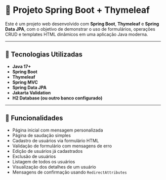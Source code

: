 # 📘 Projeto Spring Boot + Thymeleaf

Este é um projeto web desenvolvido com **Spring Boot**, **Thymeleaf** e **Spring Data JPA**, com o objetivo de demonstrar o uso de formulários, operações CRUD e templates HTML dinâmicos em uma aplicação Java moderna.

---

## 🚀 Tecnologias Utilizadas

- **Java 17+**
- **Spring Boot**
- **Thymeleaf**
- **Spring MVC**
- **Spring Data JPA**
- **Jakarta Validation**
- **H2 Database (ou outro banco configurado)**

---

## 🎯 Funcionalidades

- Página inicial com mensagem personalizada
- Página de saudação simples
- Cadastro de usuários via formulário HTML
- Validação de formulário com mensagens de erro
- Edição de usuários já cadastrados
- Exclusão de usuários
- Listagem de todos os usuários
- Visualização dos detalhes de um usuário
- Mensagens de confirmação usando `RedirectAttributes`


